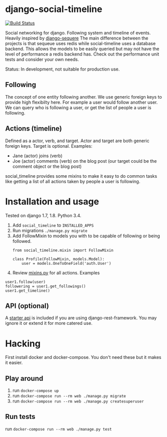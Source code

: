 # django-social-timeline

[![Build Status](https://travis-ci.org/thelabnyc/django-social-timeline.svg)](https://travis-ci.org/thelabnyc/django-social-timeline)

Social networking for django. Following system and timeline of events.
Heavily inspired by [django-sequere](https://github.com/thoas/django-sequere)
The main difference between the projects is that sequeue uses redis while social-timeline uses a database backend.
This allows the models to be easily queried but may not have the level of performance a redis backend has.
Check out the performance unit tests and consider your own needs.

Status: In development, not suitable for production use.

## Following

The concept of one entity following another. We use generic foreign keys to provide high flexibilty here. 
For example a user would follow another user. 
We can query who is following a user, or get the list of people a user is following.

## Actions (timeline)

Defined as a actor, verb, and target. Actor and target are both generic foreign keys. Target is optional.
Examples:

- Jane (actor) joins (verb)
- Joe (actor) comments (verb) on the blog post (our target could be the comment object or the blog post)

social_timeline provides some mixins to make it easy to do common tasks like getting a list of all actions taken by people a user is following.

# Installation and usage

Tested on django 1.7, 1.8. Python 3.4.

1. Add `social_timeline` to `INSTALLED_APPS`
2. Run migrations `./manage.py migrate`
3. Add FollowMixin to models you with to be capable of following or being followed.
    ```
    from social_timeline.mixin import FollowMixin

    class Profile(FollowMixin, models.Model):
        user = models.OneToOneField('auth.User')
    ```
4. Review [mixins.py](/social_Timeline/mixins.py) for all actions. Examples

```
user1.follow(user)
followering = user1.get_followings()
user1.get_timeline()
```

## API (optional)

A [starter api](/social_timeline/api_views.py) is included if you are using django-rest-framework. 
You may ignore it or extend it for more catered use.

# Hacking

First install docker and docker-compose. You don't need these but it makes it easier.

## Play around

1. run `docker-compose up`
2. run `docker-compose run --rm web ./manage.py migrate`
3. run `docker-compose run --rm web ./manage.py createsuperuser`

## Run tests

run `docker-compose run --rm web ./manage.py test`

